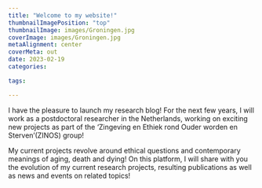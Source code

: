 ```yaml
---
title: "Welcome to my website!"
thumbnailImagePosition: "top"
thumbnailImage: images/Groningen.jpg
coverImage: images/Groningen.jpg
metaAlignment: center
coverMeta: out
date: 2023-02-19
categories:

tags:

---
```

I have the pleasure to launch my research blog! For the next few years, I will work as a postdoctoral researcher in the Netherlands, working on exciting new projects as part of the ‘Zingeving en Ethiek rond Ouder worden en Sterven’(ZINOS) group! 
<!--more-->
My current projects revolve around ethical questions and contemporary meanings of aging, death and dying! On this platform, I will share with you the evolution of my current research projects, resulting publications as well as news and events on related topics!  